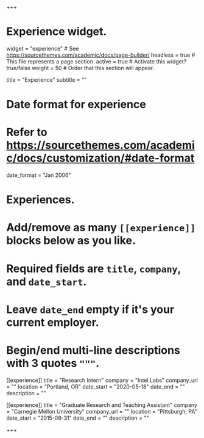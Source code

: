 +++
# Experience widget.
widget = "experience"  # See https://sourcethemes.com/academic/docs/page-builder/
headless = true  # This file represents a page section.
active = true  # Activate this widget? true/false
weight = 50  # Order that this section will appear.

title = "Experience"
subtitle = ""

# Date format for experience
#   Refer to https://sourcethemes.com/academic/docs/customization/#date-format
date_format = "Jan 2006"

# Experiences.
#   Add/remove as many `[[experience]]` blocks below as you like.
#   Required fields are `title`, `company`, and `date_start`.
#   Leave `date_end` empty if it's your current employer.
#   Begin/end multi-line descriptions with 3 quotes `"""`.
[[experience]]
  title = "Research Intern"
  company = "Intel Labs"
  company_url = ""
  location = "Portland, OR"
  date_start = "2020-05-18"
  date_end = ""
  description = ""

[[experience]]
  title = "Graduate Research and Teaching Assistant"
  company = "Carnegie Mellon University"
  company_url = ""
  location = "Pittsburgh, PA"
  date_start = "2015-08-31"
  date_end = ""
  description = ""


+++
